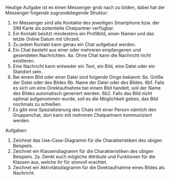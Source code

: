 Heutige Aufgabe ist es einen Messenger grob nach zu bilden, dabei hat der Messenger folgende zugrundeliegende Struktur:

1. Im Messenger sind alle Kontakte des jeweiligen Smartphone bzw. der SIM Karte als potentielle Chatpartner verfügbar.
2. Ein Kontakt besitzt mindestens ein Profilbild, einen Namen und das letzte Online Datum mit Uhrzeit.
3. Zu jedem Kontakt kann genau ein Chat aufgebaut werden.
4. Ein Chat besteht aus einer oder mehreren empfangenen und gesendeten Nachrichten.
4a. Ohne Chat kann die Nachricht nicht existieren.
5. Eine Nachricht kann entweder ein Text, ein Bild, eine Datei oder ein Standort sein.
6. Bei einem Bild oder einer Datei sind folgende Dinge bekannt:
6a. Größe der Datei oder des Bildes 
6b. Name der Datei oder des Bildes.
6b1. Falls es sich um eine Direktaufnahme bei einem Bild handelt, soll der Name des Bildes automatisch generiert werden.
6b2. Falls das Bild nicht optimal aufgenommen wurde, soll es die Möglichkeit geben, das Bild nochmals zu schießen.
7. Es gibt eine Spezialisierung des Chats mit einer Person nämlich den Gruppenchat, dort kann mit mehreren Chatpartnern kommuniziert werden.

Aufgaben:

1. Zeichnet das Use-Case-Diagramm für die Charakteristiken des obigen Beispiels.
2. Zeichnet ein Klassendiagramm für die Charakteristiken des obigen Beispiels.
2a. Denkt euch mögliche Attribute und Funktionen für die Klassen aus, welche ihr für sinnvoll erachtet.
3. Zeichnet ein Aktivitätsdiagramm für die Direktaufnahme eines Bildes als Nachricht.